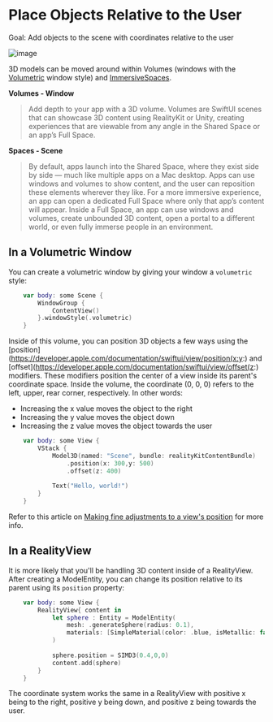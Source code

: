 # Place Objects Relative to the User

Goal: Add objects to the scene with coordinates relative to the user

![image](https://github.com/jtmuller5/VisionOS-Tips-and-Tricks/assets/47997351/f9de8204-218e-48b9-9e81-ec99a7efc37c)

3D models can be moved around within Volumes (windows with the [Volumetric](https://developer.apple.com/documentation/SwiftUI/WindowStyle/volumetric) window style) and [ImmersiveSpaces](https://developer.apple.com/documentation/SwiftUI/ImmersiveSpace).

**Volumes - Window**
> Add depth to your app with a 3D volume. Volumes are SwiftUI scenes that can showcase 3D content using RealityKit or Unity, creating experiences that are viewable from any angle in the Shared Space or an app’s Full Space.

**Spaces - Scene**
> By default, apps launch into the Shared Space, where they exist side by side — much like multiple apps on a Mac desktop. Apps can use windows and volumes to show content, and the user can reposition these elements wherever they like. For a more immersive experience, an app can open a dedicated Full Space where only that app’s content will appear. Inside a Full Space, an app can use windows and volumes, create unbounded 3D content, open a portal to a different world, or even fully immerse people in an environment.

## In a Volumetric Window
You can create a volumetric window by giving your window a `volumetric` style:
```swift
    var body: some Scene {
        WindowGroup {
            ContentView()
        }.windowStyle(.volumetric)
    }
```

Inside of this volume, you can position 3D objects a few ways using the [position](https://developer.apple.com/documentation/swiftui/view/position(x:y:) and [offset](https://developer.apple.com/documentation/swiftui/view/offset(z:) modifiers. These modifiers position the center of a view inside its parent's coordinate space. Inside the volume, the coordinate (0, 0, 0) refers to the left, upper, rear corner, respectively. In other words: 
- Increasing the x value moves the object to the right
- Increasing the y value moves the object down
- Increasing the z value moves the object towards the user

```swift
    var body: some View {
        VStack {
            Model3D(named: "Scene", bundle: realityKitContentBundle)
                .position(x: 300,y: 500)
                .offset(z: 400)
            
            Text("Hello, world!")
        }
    }
```

Refer to this article on [Making fine adjustments to a view's position](https://developer.apple.com/documentation/swiftui/making-fine-adjustments-to-a-view-s-position) for more info.

## In a RealityView
It is more likely that you'll be handling 3D content inside of a RealityView. After creating a ModelEntity, you can change its position relative to its parent using its `position` property:

```swift
    var body: some View {
        RealityView{ content in
            let sphere : Entity = ModelEntity(
                mesh: .generateSphere(radius: 0.1),
                materials: [SimpleMaterial(color: .blue, isMetallic: false)]
            )
            
            sphere.position = SIMD3(0.4,0,0)
            content.add(sphere)
        }
    }
```
The coordinate system works the same in a RealityView with positive x being to the right, positive y being down, and positive z being towards the user.
